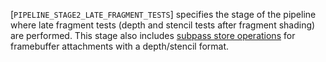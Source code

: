 [`PIPELINE_STAGE2_LATE_FRAGMENT_TESTS`] specifies the stage of
the pipeline where late fragment tests (depth and stencil tests after
fragment shading) are performed.
This stage also includes [subpass store
operations](https://www.khronos.org/registry/vulkan/specs/1.3-extensions/html/vkspec.html#renderpass-load-store-ops) for framebuffer attachments with a depth/stencil format.